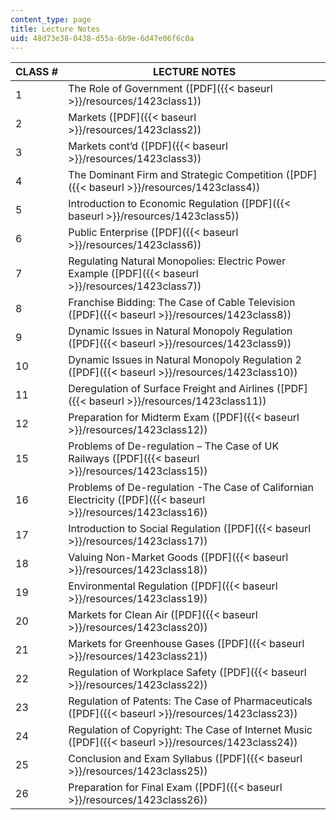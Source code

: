 ```yaml
---
content_type: page
title: Lecture Notes
uid: 48d73e38-0438-d55a-6b9e-6d47e06f6c0a
---
```


| CLASS # | LECTURE NOTES |
| --- | --- |
| 1 | The Role of Government ([PDF]({{< baseurl >}}/resources/1423class1)) |
| 2 | Markets ([PDF]({{< baseurl >}}/resources/1423class2)) |
| 3 | Markets cont’d ([PDF]({{< baseurl >}}/resources/1423class3)) |
| 4 | The Dominant Firm and Strategic Competition ([PDF]({{< baseurl >}}/resources/1423class4)) |
| 5 | Introduction to Economic Regulation ([PDF]({{< baseurl >}}/resources/1423class5)) |
| 6 | Public Enterprise ([PDF]({{< baseurl >}}/resources/1423class6)) |
| 7 | Regulating Natural Monopolies: Electric Power Example ([PDF]({{< baseurl >}}/resources/1423class7)) |
| 8 | Franchise Bidding: The Case of Cable Television ([PDF]({{< baseurl >}}/resources/1423class8)) |
| 9 | Dynamic Issues in Natural Monopoly Regulation ([PDF]({{< baseurl >}}/resources/1423class9)) |
| 10 | Dynamic Issues in Natural Monopoly Regulation 2 ([PDF]({{< baseurl >}}/resources/1423class10)) |
| 11 | Deregulation of Surface Freight and Airlines ([PDF]({{< baseurl >}}/resources/1423class11)) |
| 12 | Preparation for Midterm Exam ([PDF]({{< baseurl >}}/resources/1423class12)) |
| 15 | Problems of De-regulation – The Case of UK Railways ([PDF]({{< baseurl >}}/resources/1423class15)) |
| 16 | Problems of De-regulation -The Case of Californian Electricity ([PDF]({{< baseurl >}}/resources/1423class16)) |
| 17 | Introduction to Social Regulation ([PDF]({{< baseurl >}}/resources/1423class17)) |
| 18 | Valuing Non-Market Goods ([PDF]({{< baseurl >}}/resources/1423class18)) |
| 19 | Environmental Regulation ([PDF]({{< baseurl >}}/resources/1423class19)) |
| 20 | Markets for Clean Air ([PDF]({{< baseurl >}}/resources/1423class20)) |
| 21 | Markets for Greenhouse Gases ([PDF]({{< baseurl >}}/resources/1423class21)) |
| 22 | Regulation of Workplace Safety ([PDF]({{< baseurl >}}/resources/1423class22)) |
| 23 | Regulation of Patents: The Case of Pharmaceuticals ([PDF]({{< baseurl >}}/resources/1423class23)) |
| 24 | Regulation of Copyright: The Case of Internet Music ([PDF]({{< baseurl >}}/resources/1423class24)) |
| 25 | Conclusion and Exam Syllabus ([PDF]({{< baseurl >}}/resources/1423class25)) |
| 26 | Preparation for Final Exam ([PDF]({{< baseurl >}}/resources/1423class26))